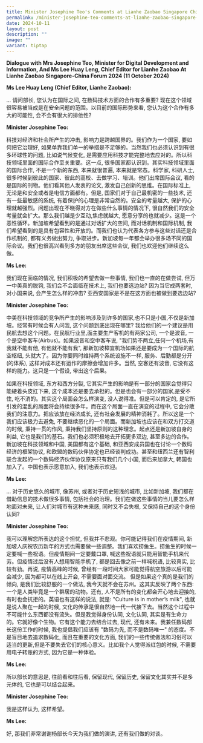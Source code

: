 ```yaml
---
title: Minister Josephine Teo's Comments at Lianhe Zaobao Singapore China Forum 2024
permalink: /minister-josephine-teo-comments-at-lianhe-zaobao-singapore-china-forum-2024/
date: 2024-10-11
layout: post
description: ""
image: ""
variant: tiptap
---
```

<p><strong>Dialogue with Mrs Josephine Teo, Minister for Digital Development and Information, And Ms Lee Huay Leng, Chief Editor for Lianhe Zaobao At Lianhe Zaobao Singapore-China Forum 2024 (11 October 2024)</strong>
</p>
<p><strong>Ms Lee Huay Leng (Chief Editor, Lianhe Zaobao):</strong>
</p>
<p>... 请问部长, 您认为在国际之间, 在数码技术方面的合作有多重要? 现在这个领域很容易被当成是在安全问题的范围。以目前的国际形势来看,
您认为这个合作有多大的可能性, 会不会有很大的排他性?</p>
<p><strong>Minister Josephine Teo:</strong>
</p>
<p>科技对经济和社会所产生的冲击, 影响力是跨越国界的。我们作为一个国家, 要如何把它治理好, 如果单靠我们单一的举措是不足够的。当然我们也必须认识到有很多环球性的问题,
比如说气候变化, 是需要应用科技才能完整地去应对的。所以科技领域里面的国际合作至关重要。这一点, 很多国家都认识到。其实科技领域里面的国际合作,
不是一个新的东西, 本来就很普遍, 本来就是常态。科学家, 科研人士, 很多时候到彼此的国家、彼此的高校、去做学习、培训。他们出席国际会议,
看的是国际的刊物。他们看其他人发表的论文, 激发自己创新的思维。在国际标准上, 无论是和安全或者是电信方面都有。但是, 国家们对于自己最机密的一些技术,
还有一些最敏感的系统, 有着保护的心理是非常自然的。安全的考量越大, 保护的心理就越强烈。问题出现在不晓得对方在做些什么事情的情况下, 很自然我们的安全考量就会扩大。那么我们越是少互动,焦虑就越大,
愿意分享的也就减少。这是一个恶性循环。新加坡希望看到的是通过对话扩大的空间, 而对话机制和国际机制, 我们希望看到的是具有包容性和开放的。而我们也认为代表各方参与这些对话还是合作机制的,
都有义务做出努力, 争取进步。新加坡每一年都会举办很多场不同的国际会议。我们也很高兴看到多方的朋友出席这些会议, 我们也欢迎他们继续这么做。</p>
<p><strong>Ms Lee:</strong>
</p>
<p>我们现在面临的情况, 我们积极的希望去做一些事情, 我们也一直的在做尝试, 但万一中美真的脱钩, 我们会不会面临在技术上, 我们也要选边站?
因为当它成两套时, 对小国来说, 会产生怎么样的冲击? 亚西安国家是不是在这方面也被做到要选边站?</p>
<p><strong>Minister Josephine Teo:</strong>
</p>
<p>中美在科技领域的竞争所产生的影响涉及到许多的国家,也不只是小国,不仅是新加坡。经常有时候会有人问我, 这个问题到底出现在哪里? 我给他们的一个建议是用民航去想这个问题。在民航行业里,面主要生产客机的有两家公司,
一个是波音, 一个是空中客车(Airbus)。如果波音和空中客车说, "我们势不两立,任何一个机场,有我就不能有他, 有他就不能有我", 那新加坡樟宜机场如果还是要成为一个国际的航空枢纽,
头就大了。因为你要同时维持两个系统设施不一样, 服务、后勤都是分开(的体系), 这样对成本还有运作的摩擦会增加许多。当然, 空客还有波音, 它没有这样的能力。这只是一个假设,
带出这个后果。</p>
<p>如果在科技领域, 东方和西方分裂, 它其实产生的影响是有一部分的国家会觉得只能硬着头皮扛下来, 这个成本还是要去承担的。但是也会有一部分的国家,是受不住,
吃不消的。其实这个局面会怎么样演变, 没人说得准。但是可以肯定的, 是它所引发的混乱的局面将会持续很多年。而在这个局面一直在演变的过程中, 它会分散我们的注意力。把应该放在经济成长,
还有社会发展的精神消耗了。所以这是一个我们应该极力去避免, 不要继续恶化的一个局面。而新加坡也应该在和双方打交道的时候, 秉持一贯的作风, 秉持我们坚持原则的这种理念。起点还是新加坡自身的利益,
它也是我们的基石。我们也必须积极地去开拓更多双边, 甚至多边的合作。新加坡在科技领域和中国, 美国都有这个基础, 和亚西安成员国也在讨论一个数码经济的框架协议,
和欧盟的数码伙伴协定也已经谈判成功。甚至和纽西兰还有智利联合发起的一个数码经济伙伴协议原来只有我们几个小国, 而后来加拿大, 韩国也加入了。中国也表示愿意加入,
我们也表示欢迎。</p>
<p><strong>Ms Lee:</strong>
</p>
<p>... 对于历史悠久的城市, 像苏州, 或者对于历史短浅的城市, 比如新加坡, 我们都在借助信息的技术做很多事情, 包括社会的治理。我们在做这些事情的当儿要怎么样地面对未来,
让人们对城市有这种未来感, 同时又不会失根, 又保持自己的这个身份认同?</p>
<p><strong>Minister Josephine Teo:</strong>
</p>
<p>我可以理解您所表达的这个担忧, 但我并不悲观。你可能记得我们在疫情期间, 新加坡人庆祝农历新年的方式也需要做一些调整。我们喜欢捞鱼生。捞鱼生的时候一定要喊一些祝语。但疫情期间一定要戴口罩,
喊这些祝语就只能用智能手机来代劳。但疫情过后没有人想用智能手机了, 都是回去像之前一样喊祝语, 比较真实, 比较有劲。再说, 疫情高峰的时候,
曾经有一段时间大家可能觉得航空旅游以后可能会减少, 因为都可以在线上开会, 不需要面对面交流。 但是如果这个真的是我们的倾向, 是我们比较舒服的一个做法,
我今天就不会在苏州。这其实反映了两个东西: 一个是人类毕竟是一个群居的动物。还有, 人不是所有的变化都会开心地去迎接的, 有时也会抗拒的。英语也有这样的说法,
就是: "Culture is in mother’s milk", 也就是说人聚在一起的时候, 文化的传承是很自然地一代一代接下去。当然这个过程中不可能什么东西都没有流失。但是我觉得身份认同,
文化认同, 其实是有生命力的。它就好像个生物。它有这个能力去结合过去, 现代, 还有未来。我兼任数码部长这份工作的时候, 我也提倡我们应该有
"数码为先, 而不是数码唯一" 的态度。不是盲目地去追求数码化, 而且在重要的文化方面, 我们的一些传统做法和习俗可以适当的更新,但是不要失去它们的核心意义。比如我个人觉得派红包的时候,
不需要用电子转账的方式, 因为它是一种体验。</p>
<p><strong>Ms Lee:</strong>
</p>
<p>所以部长的意思是, 往前看和往后看, 保留现代, 保留历史, 保留文化其实并不是多元体的, 它也是可以结合起来。</p>
<p><strong>Minister Josephine Teo:</strong>
</p>
<p>我是这样认为, 这样希望。</p>
<p><strong>Ms Lee:</strong>
</p>
<p>好, 那我们非常谢谢杨部长今天为我们做的演讲, 还有我们做的对谈。</p>